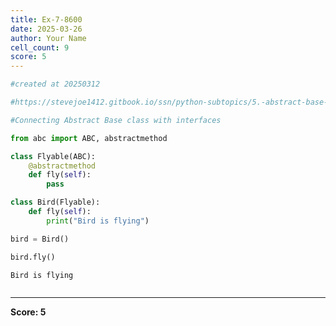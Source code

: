 ```yaml
---
title: Ex-7-8600
date: 2025-03-26
author: Your Name
cell_count: 9
score: 5
---
```


```python
#created at 20250312
```


```python
#https://stevejoe1412.gitbook.io/ssn/python-subtopics/5.-abstract-base-classes-abcs
```


```python
#Connecting Abstract Base class with interfaces
```


```python
from abc import ABC, abstractmethod
```


```python
class Flyable(ABC):
    @abstractmethod
    def fly(self):
        pass
```


```python
class Bird(Flyable):
    def fly(self):
        print("Bird is flying")
```


```python
bird = Bird()
```


```python
bird.fly()
```

    Bird is flying



```python

```


---
**Score: 5**
